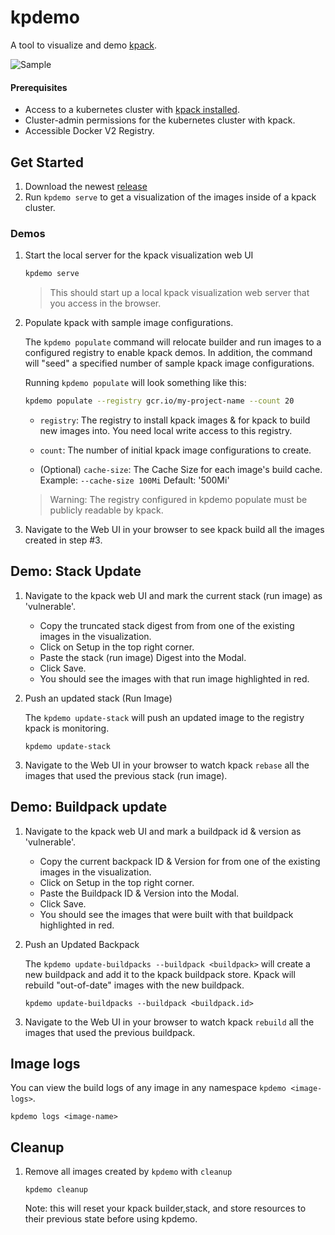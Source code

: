 # kpdemo

A tool to visualize and demo [kpack](https://github.com/pivotal/kpack). 

![Sample](docs/assets/sample.png)

#### Prerequisites

- Access to a kubernetes cluster with [kpack installed](https://github.com/pivotal/kpack/releases).
- Cluster-admin permissions for the kubernetes cluster with kpack.
- Accessible Docker V2 Registry.

## Get Started

1. Download the newest [release](https://github.com/matthewmcnew/kpdemo/releases)
2. Run `kpdemo serve` to get a visualization of the images inside of a kpack cluster.   

### Demos

1. Start the local server for the kpack visualization web UI

    ```bash
    kpdemo serve
    ```
    
    >  This should start up a local kpack visualization web server that you access in the browser. 

1. Populate kpack with sample image configurations.

    The `kpdemo populate` command will relocate builder and run images to a configured registry to enable kpack demos.
    In addition, the command will "seed" a specified number of sample kpack image configurations. 
    
    Running `kpdemo populate` will look something like this:
    ```bash
    kpdemo populate --registry gcr.io/my-project-name --count 20
    ```
   
    - `registry`: The registry to install kpack images & for kpack to build new images into. You need local write access to this registry.
    
    - `count`: The number of initial kpack image configurations to create.
    
    - (Optional) `cache-size`: The Cache Size for each image's build cache. Example: `--cache-size 100Mi` Default: '500Mi'
    
    >  Warning: The registry configured in kpdemo populate must be publicly readable by kpack. 
    
1. Navigate to the Web UI in your browser to see kpack build all the images created in step #3. 

## Demo: Stack Update

1. Navigate to the kpack web UI and mark the current stack (run image) as 'vulnerable'.   

    - Copy the truncated stack digest from from one of the existing images in the visualization.
    - Click on Setup in the top right corner.
    - Paste the stack (run image) Digest into the Modal.
    - Click Save. 
    - You should see the images with that run image highlighted in red.  
     
1. Push an updated stack (Run Image)
    
    The `kpdemo update-stack` will push an updated image to the registry kpack is monitoring. 
    
    ```
    kpdemo update-stack
    ```   

1. Navigate to the Web UI in your browser to watch kpack `rebase` all the images that used the previous stack (run image).

## Demo: Buildpack update

1. Navigate to the kpack web UI and mark a buildpack id & version as 'vulnerable'.   

    - Copy the current backpack ID & Version for from one of the existing images in the visualization.
    - Click on Setup in the top right corner.
    - Paste the Buildpack ID & Version into the Modal.
    - Click Save. 
    - You should see the images that were built with that buildpack highlighted in red.  
     
1. Push an Updated Backpack 
    
    The `kpdemo update-buildpacks --buildpack <buildpack>` will create a new buildpack and add it to the kpack buildpack store. Kpack will rebuild "out-of-date" images with the new buildpack.
    
    ```
    kpdemo update-buildpacks --buildpack <buildpack.id>
    ```
   

1. Navigate to the Web UI in your browser to watch kpack `rebuild` all the images that used the previous buildpack.


## Image logs

You can view the build logs of any image in any namespace `kpdemo <image-logs>`.  

```
kpdemo logs <image-name>
```

## Cleanup
   
1. Remove all images created by `kpdemo` with `cleanup`

    ```
    kpdemo cleanup
    ```  
   
   Note: this will reset your kpack builder,stack, and store resources to their previous state before using kpdemo. 
